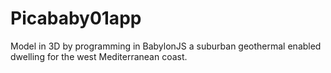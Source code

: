# Picababy01app

Model in 3D by programming in BabylonJS a suburban geothermal enabled dwelling for the west Mediterranean coast.

